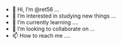 - 👋 Hi, I’m @ret56 ...
- 👀 I’m interested in studying new things ...
- 🌱 I’m currently learning ....
- 💞️ I’m looking to collaborate on ...
- 📫 How to reach me ....
  

<!---
ret56/ret56 is a ✨ special ✨ repository because its `README.md` (this file) appears on your GitHub profile.
You can click the Preview link to take a look at your changes.
--->
